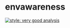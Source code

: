 # envawareness

[![style: very good analysis](https://img.shields.io/badge/style-very_good_analysis-B22C89.svg)](https://pub.dev/packages/very_good_analysis)

